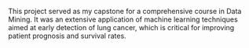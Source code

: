 This project served as my capstone for a comprehensive course in Data Mining. It was an extensive application of machine learning techniques aimed at early detection of lung cancer, which is critical for improving patient prognosis and survival rates.
